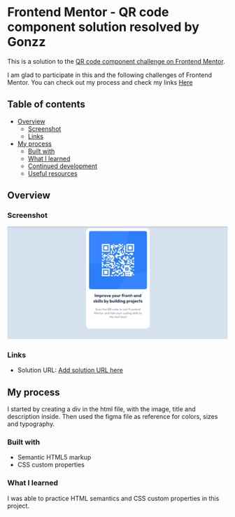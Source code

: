 # Frontend Mentor - QR code component solution resolved by Gonzz

This is a solution to the [QR code component challenge on Frontend Mentor](https://www.frontendmentor.io/challenges/qr-code-component-iux_sIO_H).

I am glad to participate in this and the following challenges of Frontend Mentor. You can check out my process and check my links [Here](https://josegonz.site) 

## Table of contents

- [Overview](#overview)
  - [Screenshot](#screenshot)
  - [Links](#links)
- [My process](#my-process)
  - [Built with](#built-with)
  - [What I learned](#what-i-learned)
  - [Continued development](#continued-development)
  - [Useful resources](#useful-resources)

## Overview

### Screenshot

![](./images/screenshot.png)

### Links

- Solution URL: [Add solution URL here](https://your-solution-url.com)

## My process

I started by creating a div in the html file, with the image, title and description inside. Then used the figma file as reference for colors, sizes and typography.

### Built with

- Semantic HTML5 markup
- CSS custom properties

### What I learned

I was able to practice HTML semantics and CSS custom properties in this project.
